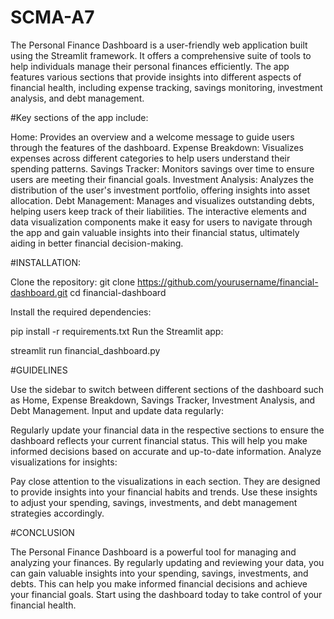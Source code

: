 # SCMA-A7
The Personal Finance Dashboard is a user-friendly web application built using the Streamlit framework. It offers a comprehensive suite of tools to help individuals manage their personal finances efficiently. The app features various sections that provide insights into different aspects of financial health, including expense tracking, savings monitoring, investment analysis, and debt management.

#Key sections of the app include:

Home: Provides an overview and a welcome message to guide users through the features of the dashboard.
Expense Breakdown: Visualizes expenses across different categories to help users understand their spending patterns.
Savings Tracker: Monitors savings over time to ensure users are meeting their financial goals.
Investment Analysis: Analyzes the distribution of the user's investment portfolio, offering insights into asset allocation.
Debt Management: Manages and visualizes outstanding debts, helping users keep track of their liabilities.
The interactive elements and data visualization components make it easy for users to navigate through the app and gain valuable insights into their financial status, ultimately aiding in better financial decision-making.

#INSTALLATION:

Clone the repository:
git clone https://github.com/yourusername/financial-dashboard.git
cd financial-dashboard

Install the required dependencies:


pip install -r requirements.txt
Run the Streamlit app:

streamlit run financial_dashboard.py

#GUIDELINES

Use the sidebar to switch between different sections of the dashboard such as Home, Expense Breakdown, Savings Tracker, Investment Analysis, and Debt Management.
Input and update data regularly:

Regularly update your financial data in the respective sections to ensure the dashboard reflects your current financial status. This will help you make informed decisions based on accurate and up-to-date information.
Analyze visualizations for insights:

Pay close attention to the visualizations in each section. They are designed to provide insights into your financial habits and trends. Use these insights to adjust your spending, savings, investments, and debt management strategies accordingly.

#CONCLUSION

The Personal Finance Dashboard is a powerful tool for managing and analyzing your finances. By regularly updating and reviewing your data, you can gain valuable insights into your spending, savings, investments, and debts. This can help you make informed financial decisions and achieve your financial goals. Start using the dashboard today to take control of your financial health.
